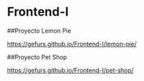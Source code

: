 # Frontend-I

##Proyecto Lemon Pie

https://gefurs.github.io/Frontend-I/lemon-pie/


##Proyecto Pet Shop

https://gefurs.github.io/Frontend-I/pet-shop/

